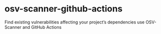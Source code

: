 # osv-scanner-github-actions
Find existing vulnerabilities affecting your project’s dependencies use OSV-Scanner and GitHub Actions

